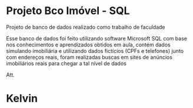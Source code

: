 # Projeto Bco Imóvel - SQL
Projeto de banco de dados realizado como trabalho de faculdade

Esse banco de dados foi feito utilizando software Microsoft SQL com base nos conhecimentos e aprendizados obtidos em aula, contém dados simulando imobiliária e utilizando dados fictícios (CPFs e telefones) junto com endereços reais, foram realizadas buscas em sites de anúncios imobiliários reais para chegar a tal nível de dados

Att.
# Kelvin
